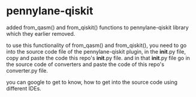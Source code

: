 # pennylane-qiskit
added from_qasm() and from_qiskit() functions to pennylane-qiskit library which they earlier removed. 


to use this functionality of from_qasm() and from_qiskit(), you need to go into the source code file of the pennylane-qiskit plugin, in the __init__.py file, copy and paste the code this repo's __init__.py file. 
and in that __init__.py file go in the source code of converters and paste the code of this repo's converter.py file. 

you can google to get to know, how to get into the source code using different IDEs. 
